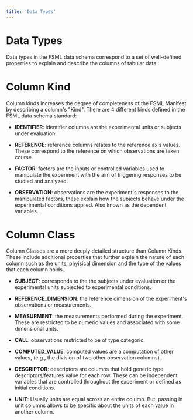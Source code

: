 ```yaml
---
title: 'Data Types'
---
```


# Data Types

Data types in the FSML data schema correspond to a set of well-defined properties to explain and describe
the columns of tabular data.

# Column Kind

Column kinds increases the degree of completeness of the FSML Manifest by describing a column's "Kind". There are 4 different kinds defined
in the FSML data schema standard:

- **IDENTIFIER**: identifier columns are the experimental units or subjects under evaluation.

- **REFERENCE**: reference columns relates to the reference axis values. These correspond to the reference on which observations are taken course.

- **FACTOR**: factors are the inputs or controlled variables used to manipulate the experiment with the aim of triggering responses to be studied and analyzed.

- **OBSERVATION**: observations are the experiment's responses to the manipulated factors, these explain how the subjects behave under the experimental conditions applied. Also known as the dependent variables.


# Column Class

Column Classes are a more deeply detailed structure than Column Kinds. These include additional properties that further explain the nature of each column
such as the units, phyisical dimension and the type of the values that each column holds.

- **SUBJECT**: corresponds to the the subjects under evaluation or the experimental units subjected to experimental conditions.

- **REFERENCE_DIMENSION**: the reference dimension of the experiment's observations or measurements.

- **MEASURMENT**: the measurements performed during the experiment. These are restricted to be numeric values and associated with some dimensional units.

- **CALL**: observations restricted to be of type categoric.

- **COMPUTED_VALUE**: computed values are a computation of other values, (e.g., the division of two other observation columns).

- **DESCRIPTOR**: descriptors are columns that hold generic type descriptors/features value for each row. These can be independent variables that are controlled throughout the experiment or defined as initial conditions.

- **UNIT**: Usually units are equal across an entire column. But, passing in unit columns allows to be specific about the units of each value in another column.


